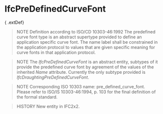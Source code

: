 # IfcPreDefinedCurveFont

{ .extDef}
> NOTE  Definition according to ISO/CD 10303-46:1992
> The predefined curve font type is an abstract supertype provided to define an application specific curve font. The name label shall be constrained in the application protocol to values that are given specific meaning for curve fonts in that application protocol.

> NOTE  The _IfcPreDefinedCurveFont_ is an abstract entity, subtypes of it provide the predefined curve font by agreement of the values of the inherited _Name_ attribute. Currently the only subtype provided is _IfcDraughtingPreDefinedCurveFont_.

> NOTE  Corresponding ISO 10303 name: pre_defined_curve_font. Please refer to ISO/IS 10303-46:1994, p. 103 for the final definition of the formal standard.

> HISTORY  New entity in IFC2x2.
